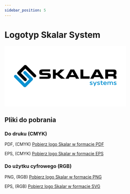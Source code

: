```yaml
---
sidebar_position: 5
---
```


# Logotyp Skalar System

![Logotyp Skalar RGB](/img/skalar_logo_RGB.png)

## Pliki do pobrania

### Do druku (CMYK)

PDF, (CMYK)
[Pobierz logo Skalar w formacie PDF](https://heri.czest.pl/sha_img/logo_skalar/CMYK/skalar_logo_CMYK_PDF.zip)

EPS, (CMYK)
[Pobierz logo Skalar w formacie EPS](https://heri.czest.pl/sha_img/logo_skalar/CMYK/skalar_logo_CMYK_EPS.zip)

### Do użytku cyfrowego (RGB)

PNG, (RGB)
[Pobierz logo Skalar w formacie PNG](https://heri.czest.pl/sha_img/logo_skalar/RGB/skalar_logo_RGB_PNG.zip)

EPS, (RGB)
[Pobierz logo Skalar w formacie SVG](https://heri.czest.pl/sha_img/logo_skalar/RGB/skalar_logo_RGB_SVG.zip)